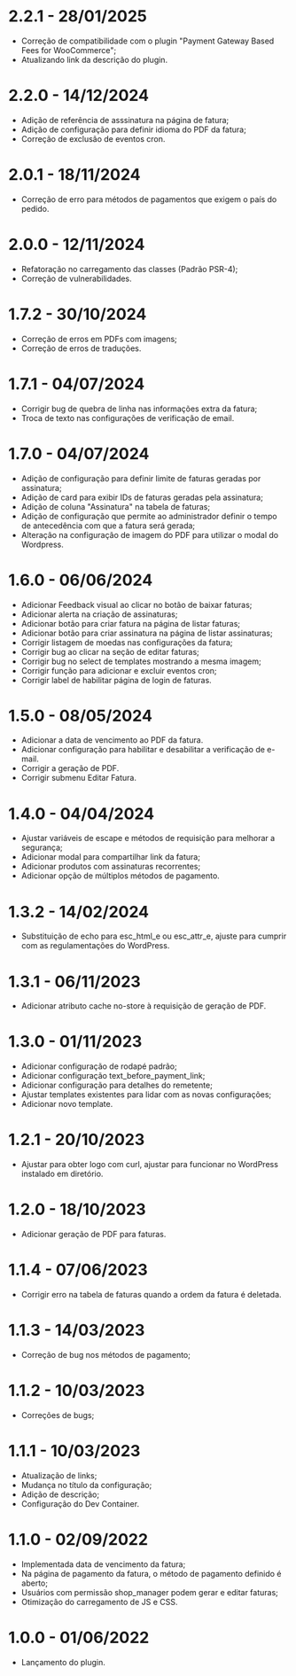 # 2.2.1 - 28/01/2025
* Correção de compatibilidade com o plugin "Payment Gateway Based Fees for WooCommerce";
* Atualizando link da descrição do plugin.

# 2.2.0 - 14/12/2024
* Adição de referência de asssinatura na página de fatura;
* Adição de configuração para definir idioma do PDF da fatura;
* Correção de exclusão de eventos cron.

# 2.0.1 - 18/11/2024
* Correção de erro para métodos de pagamentos que exigem o país do pedido.

# 2.0.0 - 12/11/2024
* Refatoração no carregamento das classes (Padrão PSR-4);
* Correção de vulnerabilidades.

# 1.7.2 - 30/10/2024
* Correção de erros em PDFs com imagens;
* Correção de erros de traduções.

# 1.7.1 - 04/07/2024
* Corrigir bug de quebra de linha nas informações extra da fatura;
* Troca de texto nas configurações de verificação de email.

# 1.7.0 - 04/07/2024
* Adição de configuração para definir limite de faturas geradas por assinatura;
* Adição de card para exibir IDs de faturas geradas pela assinatura;
* Adição de coluna "Assinatura" na tabela de faturas;
* Adição de configuração que permite ao administrador definir o tempo de antecedência com que a fatura será gerada;
* Alteração na configuração de imagem do PDF para utilizar o modal do Wordpress.

# 1.6.0 - 06/06/2024
* Adicionar Feedback visual ao clicar no botão de baixar faturas; 
* Adicionar alerta na criação de assinaturas; 
* Adicionar botão para criar fatura na página de listar faturas;
* Adicionar botão para criar assinatura na página de listar assinaturas;
* Corrigir listagem de moedas nas configurações da fatura;
* Corrigir bug ao clicar na seção de editar faturas; 
* Corrigir bug no select de templates mostrando a mesma imagem;
* Corrigir função para adicionar e excluir eventos cron;
* Corrigir label de habilitar página de login de faturas.

# 1.5.0 - 08/05/2024
* Adicionar a data de vencimento ao PDF da fatura.
* Adicionar configuração para habilitar e desabilitar a verificação de e-mail.
* Corrigir a geração de PDF.
* Corrigir submenu Editar Fatura.

# 1.4.0 - 04/04/2024
* Ajustar variáveis de escape e métodos de requisição para melhorar a segurança;
* Adicionar modal para compartilhar link da fatura;
* Adicionar produtos com assinaturas recorrentes;
* Adicionar opção de múltiplos métodos de pagamento.

# 1.3.2 - 14/02/2024
* Substituição de echo para esc_html_e ou esc_attr_e, ajuste para cumprir com as regulamentações do WordPress.

# 1.3.1 - 06/11/2023
* Adicionar atributo cache no-store à requisição de geração de PDF.

# 1.3.0 - 01/11/2023
* Adicionar configuração de rodapé padrão;
* Adicionar configuração text_before_payment_link;
* Adicionar configuração para detalhes do remetente;
* Ajustar templates existentes para lidar com as novas configurações;
* Adicionar novo template.

# 1.2.1 - 20/10/2023
* Ajustar para obter logo com curl, ajustar para funcionar no WordPress instalado em diretório.

# 1.2.0 - 18/10/2023
* Adicionar geração de PDF para faturas.

# 1.1.4 - 07/06/2023
* Corrigir erro na tabela de faturas quando a ordem da fatura é deletada.

# 1.1.3 - 14/03/2023
* Correção de bug nos métodos de pagamento;

# 1.1.2 - 10/03/2023
* Correções de bugs;

# 1.1.1 - 10/03/2023
* Atualização de links;
* Mudança no título da configuração;
* Adição de descrição;
* Configuração do Dev Container.

# 1.1.0 - 02/09/2022
* Implementada data de vencimento da fatura;
* Na página de pagamento da fatura, o método de pagamento definido é aberto;
* Usuários com permissão shop_manager podem gerar e editar faturas;
* Otimização do carregamento de JS e CSS.

# 1.0.0 - 01/06/2022
* Lançamento do plugin.